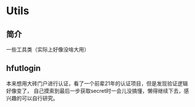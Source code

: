 # Utils

## 简介

一些工具类（实际上好像没啥大用）

## hfutlogin

本来想用大砖门户进行认证，看了一个前辈21年的认证项目，但是发现验证逻辑好像变了，
自己摸索到最后一步获取secret时一会儿没搞懂，懒得继续下去，感兴趣的可以自行研究。
